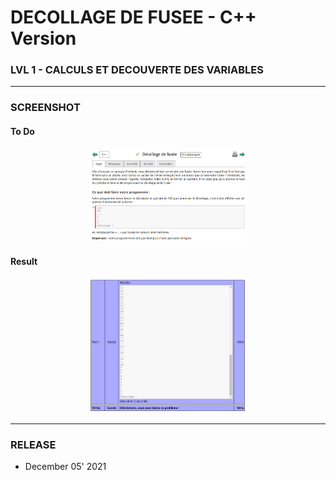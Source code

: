 # DECOLLAGE DE FUSEE - C++ Version
### LVL 1 - CALCULS ET DECOUVERTE DES VARIABLES

---
### **SCREENSHOT**

#### To Do
<div align="center">
    <img
        src="https://github.com/Ayckinn/CPP/blob/main/FRANCE_IOI/LEVEL_01/3_Calculs_et_variables/08_decollage_fusee/todo.png"
        alt="DEMO"
        style="width:50%">
</div>

#### Result
<div align="center">
    <img
        src="https://github.com/Ayckinn/CPP/blob/main/FRANCE_IOI/LEVEL_01/3_Calculs_et_variables/08_decollage_fusee/result.png"
        alt="DEMO"
        style="width:50%">
</div>

---
### **RELEASE**

- December 05' 2021